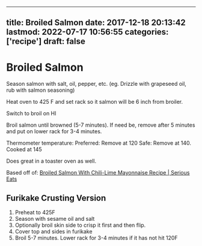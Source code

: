 
---
title: Broiled Salmon
date: 2017-12-18 20:13:42
lastmod: 2022-07-17 10:56:55
categories: ['recipe']
draft: false
---


# Broiled Salmon
Season salmon with salt, oil, pepper, etc. (eg. Drizzle with grapeseed oil, rub with salmon seasoning)

Heat oven to 425 F and set rack so it salmon will be 6 inch from broiler.

Switch to broil on HI

Broil salmon until browned (5-7 minutes). If need be, remove after 5 minutes and put on lower rack for 3-4 minutes.

Thermometer temperature:
Preferred: Remove at 120
Safe: Remove at 140. Cooked at 145

Does great in a toaster oven as well.

Based off of:
[Broiled Salmon With Chili-Lime Mayonnaise Recipe | Serious Eats](http://www.seriouseats.com/recipes/2017/05/baked-broiled-salmon-harissa-mayonnaise.html)

## Furikake Crusting Version
1. Preheat to 425F
2. Season with sesame oil and salt
3. Optionally broil skin side to crisp it first and then flip.
4. Cover top and sides in furikake
5. Broil 5-7 minutes. Lower rack for 3-4 minutes if it has not hit 120F

<!-- #recipe #public -->

<!-- {BearID:2DEFD742-B23B-4C62-9E41-654CC68A99A0-87168-00036C16988645C3} -->
